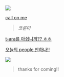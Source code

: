 #  

![](https://item.kakaocdn.net/do/bef59207f5155a4eddd632c9a833e80d7154249a3890514a43687a85e6b6cc82)    



[call on me](https://youtu.be/fdWAX2SorvE)   
> _코론미_

[t-ara를 아쉽니까?? ㅎㅎ](https://youtu.be/AmdgIK8-raM)    

[오늘의 people 반하나!!](https://youtu.be/IE1rRjyjsXU)    


![](https://c8.alamy.com/comp/JRCYAC/farewell-word-cloud-concept-JRCYAC.jpg)  
> thanks for coming!!  
